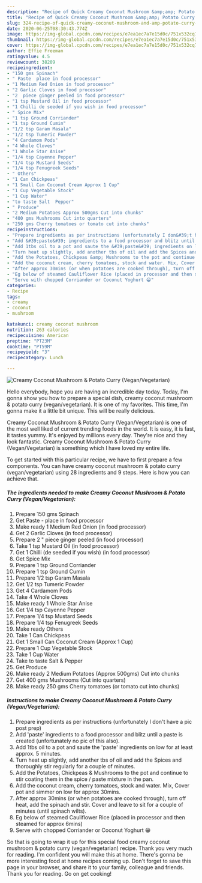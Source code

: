 ```yaml
---
description: "Recipe of Quick Creamy Coconut Mushroom &amp;amp; Potato Curry (Vegan/Vegetarian)"
title: "Recipe of Quick Creamy Coconut Mushroom &amp;amp; Potato Curry (Vegan/Vegetarian)"
slug: 324-recipe-of-quick-creamy-coconut-mushroom-and-amp-potato-curry-vegan-vegetarian
date: 2020-06-25T08:30:43.774Z
image: https://img-global.cpcdn.com/recipes/e7ea1ec7a7e15d0c/751x532cq70/creamy-coconut-mushroom-potato-curry-veganvegetarian-recipe-main-photo.jpg
thumbnail: https://img-global.cpcdn.com/recipes/e7ea1ec7a7e15d0c/751x532cq70/creamy-coconut-mushroom-potato-curry-veganvegetarian-recipe-main-photo.jpg
cover: https://img-global.cpcdn.com/recipes/e7ea1ec7a7e15d0c/751x532cq70/creamy-coconut-mushroom-potato-curry-veganvegetarian-recipe-main-photo.jpg
author: Effie Freeman
ratingvalue: 4.5
reviewcount: 38209
recipeingredient:
- "150 gms Spinach"
- " Paste  place in food processor"
- "1 Medium Red Onion in food processor"
- "2 Garlic Cloves in food processor"
- "2  piece ginger peeled in food processor"
- "1 tsp Mustard Oil in food processor"
- "1 Chilli de seeded if you wish in food processor"
- " Spice Mix"
- "1 tsp Ground Corriander"
- "1 tsp Ground Cumin"
- "1/2 tsp Garam Masala"
- "1/2 tsp Tumeric Powder"
- "4 Cardamom Pods"
- "4 Whole Cloves"
- "1 Whole Star Anise"
- "1/4 tsp Cayenne Pepper"
- "1/4 tsp Mustard Seeds"
- "1/4 tsp Fenugreek Seeds"
- " Others"
- "1 Can Chickpeas"
- "1 Small Can Coconut Cream Approx 1 Cup"
- "1 Cup Vegetable Stock"
- "1 Cup Water"
- "to taste Salt  Pepper"
- " Produce"
- "2 Medium Potatoes Approx 500gms Cut into chunks"
- "400 gms Mushrooms Cut into quarters"
- "250 gms Cherry tomatoes or tomato cut into chunks"
recipeinstructions:
- "Prepare ingredients as per instructions (unfortunately I don&#39;t have a pic post prep)"
- "Add &#39;paste&#39; ingredients to a food processor and blitz until a paste is created (unfortunately no pic of this also)."
- "Add 1tbs oil to a pot and saute the &#39;paste&#39; ingredients on low for at least approx. 5 minutes."
- "Turn heat up slightly, add another tbs of oil and add the Spices and thoroughly stir regularly for a couple of minutes."
- "Add the Potatoes, Chickpeas &amp; Mushrooms to the pot and continue to stir coating them in the spice / paste mixture in the pan."
- "Add the coconut cream, cherry tomatoes, stock and water. Mix, Cover pot and simmer on low for approx 30mins."
- "After approx 30mins (or when potatoes are cooked through), turn off heat, add the spinach and stir. Cover and leave to sit for a couple of minutes (until spinach wilts)."
- "Eg below of steamed Cauliflower Rice (placed in processor and then steamed for approx 6mins)"
- "Serve with chopped Corriander or Coconut Yoghurt 😁"
categories:
- Recipe
tags:
- creamy
- coconut
- mushroom

katakunci: creamy coconut mushroom 
nutrition: 263 calories
recipecuisine: American
preptime: "PT23M"
cooktime: "PT59M"
recipeyield: "3"
recipecategory: Lunch

---
```



![Creamy Coconut Mushroom &amp; Potato Curry (Vegan/Vegetarian)](https://img-global.cpcdn.com/recipes/e7ea1ec7a7e15d0c/751x532cq70/creamy-coconut-mushroom-potato-curry-veganvegetarian-recipe-main-photo.jpg)

Hello everybody, hope you are having an incredible day today. Today, I'm gonna show you how to prepare a special dish, creamy coconut mushroom &amp; potato curry (vegan/vegetarian). It is one of my favorites. This time, I'm gonna make it a little bit unique. This will be really delicious.

Creamy Coconut Mushroom &amp; Potato Curry (Vegan/Vegetarian) is one of the most well liked of current trending foods in the world. It is easy, it is fast, it tastes yummy. It's enjoyed by millions every day. They're nice and they look fantastic. Creamy Coconut Mushroom &amp; Potato Curry (Vegan/Vegetarian) is something which I have loved my entire life.




To get started with this particular recipe, we have to first prepare a few components. You can have creamy coconut mushroom &amp; potato curry (vegan/vegetarian) using 28 ingredients and 9 steps. Here is how you can achieve that.

<!--inarticleads1-->

##### The ingredients needed to make Creamy Coconut Mushroom &amp; Potato Curry (Vegan/Vegetarian):

1. Prepare 150 gms Spinach
1. Get  Paste - place in food processor
1. Make ready 1 Medium Red Onion (in food processor)
1. Get 2 Garlic Cloves (in food processor)
1. Prepare 2 &#34; piece ginger peeled (in food processor)
1. Take 1 tsp Mustard Oil (in food processor)
1. Get 1 Chilli (de seeded if you wish) (in food processor)
1. Get  Spice Mix
1. Prepare 1 tsp Ground Corriander
1. Prepare 1 tsp Ground Cumin
1. Prepare 1/2 tsp Garam Masala
1. Get 1/2 tsp Tumeric Powder
1. Get 4 Cardamom Pods
1. Take 4 Whole Cloves
1. Make ready 1 Whole Star Anise
1. Get 1/4 tsp Cayenne Pepper
1. Prepare 1/4 tsp Mustard Seeds
1. Prepare 1/4 tsp Fenugreek Seeds
1. Make ready  Others
1. Take 1 Can Chickpeas
1. Get 1 Small Can Coconut Cream (Approx 1 Cup)
1. Prepare 1 Cup Vegetable Stock
1. Take 1 Cup Water
1. Take to taste Salt &amp; Pepper
1. Get  Produce
1. Make ready 2 Medium Potatoes (Approx 500gms) Cut into chunks
1. Get 400 gms Mushrooms (Cut into quarters)
1. Make ready 250 gms Cherry tomatoes (or tomato cut into chunks)




<!--inarticleads2-->

##### Instructions to make Creamy Coconut Mushroom &amp; Potato Curry (Vegan/Vegetarian):

1. Prepare ingredients as per instructions (unfortunately I don&#39;t have a pic post prep)
1. Add &#39;paste&#39; ingredients to a food processor and blitz until a paste is created (unfortunately no pic of this also).
1. Add 1tbs oil to a pot and saute the &#39;paste&#39; ingredients on low for at least approx. 5 minutes.
1. Turn heat up slightly, add another tbs of oil and add the Spices and thoroughly stir regularly for a couple of minutes.
1. Add the Potatoes, Chickpeas &amp; Mushrooms to the pot and continue to stir coating them in the spice / paste mixture in the pan.
1. Add the coconut cream, cherry tomatoes, stock and water. Mix, Cover pot and simmer on low for approx 30mins.
1. After approx 30mins (or when potatoes are cooked through), turn off heat, add the spinach and stir. Cover and leave to sit for a couple of minutes (until spinach wilts).
1. Eg below of steamed Cauliflower Rice (placed in processor and then steamed for approx 6mins)
1. Serve with chopped Corriander or Coconut Yoghurt 😁




So that is going to wrap it up for this special food creamy coconut mushroom &amp; potato curry (vegan/vegetarian) recipe. Thank you very much for reading. I'm confident you will make this at home. There's gonna be more interesting food at home recipes coming up. Don't forget to save this page in your browser, and share it to your family, colleague and friends. Thank you for reading. Go on get cooking!

